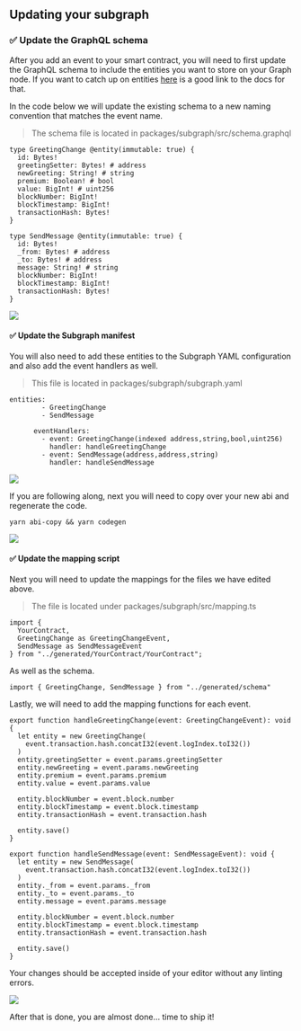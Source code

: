 ## Updating your subgraph

### ✅ Update the GraphQL schema

After you add an event to your smart contract, you will need to first update the GraphQL schema to include the entities you want to store on your Graph node. If you want to catch up on entities [here](https://thegraph.com/docs/en/developing/creating-a-subgraph/#defining-entities) is a good link to the docs for that.

In the code below we will update the existing schema to a new naming convention that matches the event name.

> The schema file is located in packages/subgraph/src/schema.graphql

```
type GreetingChange @entity(immutable: true) {
  id: Bytes!
  greetingSetter: Bytes! # address
  newGreeting: String! # string
  premium: Boolean! # bool
  value: BigInt! # uint256
  blockNumber: BigInt!
  blockTimestamp: BigInt!
  transactionHash: Bytes!
}

type SendMessage @entity(immutable: true) {
  id: Bytes!
  _from: Bytes! # address
  _to: Bytes! # address
  message: String! # string
  blockNumber: BigInt!
  blockTimestamp: BigInt!
  transactionHash: Bytes!
}

```

![](/public/images/TheGraph-ScaffoldEth2/section-1/1_2_1.png)

#### ✅ Update the Subgraph manifest

You will also need to add these entities to the Subgraph YAML configuration and also add the event handlers as well.

> This file is located in packages/subgraph/subgraph.yaml

```
entities:
        - GreetingChange
        - SendMessage
```

```
      eventHandlers:
        - event: GreetingChange(indexed address,string,bool,uint256)
          handler: handleGreetingChange
        - event: SendMessage(address,address,string)
          handler: handleSendMessage
```

![](/public/images/TheGraph-ScaffoldEth2/section-1/1_2_2.png)

If you are following along, next you will need to copy over your new abi and regenerate the code.

```
yarn abi-copy && yarn codegen
```

![](/public/images/TheGraph-ScaffoldEth2/section-1/1_2_3.png)

#### ✅ Update the mapping script

Next you will need to update the mappings for the files we have edited above.

> The file is located under packages/subgraph/src/mapping.ts

```
import {
  YourContract,
  GreetingChange as GreetingChangeEvent,
  SendMessage as SendMessageEvent
} from "../generated/YourContract/YourContract";
```

As well as the schema.

```
import { GreetingChange, SendMessage } from "../generated/schema"
```

Lastly, we will need to add the mapping functions for each event.

```
export function handleGreetingChange(event: GreetingChangeEvent): void {
  let entity = new GreetingChange(
    event.transaction.hash.concatI32(event.logIndex.toI32())
  )
  entity.greetingSetter = event.params.greetingSetter
  entity.newGreeting = event.params.newGreeting
  entity.premium = event.params.premium
  entity.value = event.params.value

  entity.blockNumber = event.block.number
  entity.blockTimestamp = event.block.timestamp
  entity.transactionHash = event.transaction.hash

  entity.save()
}

export function handleSendMessage(event: SendMessageEvent): void {
  let entity = new SendMessage(
    event.transaction.hash.concatI32(event.logIndex.toI32())
  )
  entity._from = event.params._from
  entity._to = event.params._to
  entity.message = event.params.message

  entity.blockNumber = event.block.number
  entity.blockTimestamp = event.block.timestamp
  entity.transactionHash = event.transaction.hash

  entity.save()
}

```

Your changes should be accepted inside of your editor without any linting errors.

![](/public/images/TheGraph-ScaffoldEth2/section-1/1_2_4.png)

After that is done, you are almost done… time to ship it!
